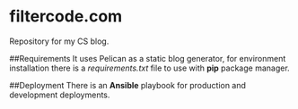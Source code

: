 filtercode.com
==============

Repository for my CS blog.

##Requirements
It uses Pelican as a static blog generator, for environment installation there is a *requirements.txt* file to use with **pip** package manager.

##Deployment
There is an **Ansible** playbook for production and development deployments.

